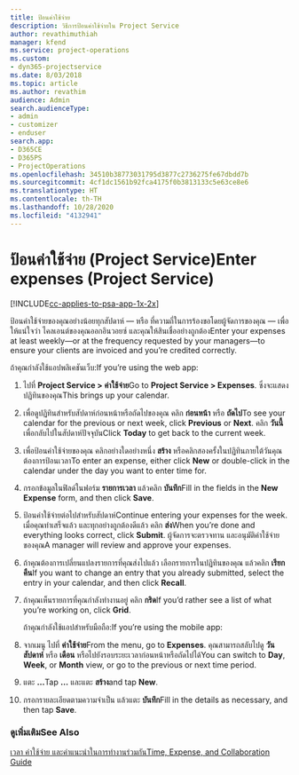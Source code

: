 ```yaml
---
title: ป้อนค่าใช้จ่าย
description: วิธีการป้อนค่าใช้จ่ายใน Project Service
author: revathimuthiah
manager: kfend
ms.service: project-operations
ms.custom:
- dyn365-projectservice
ms.date: 8/03/2018
ms.topic: article
ms.author: revathim
audience: Admin
search.audienceType:
- admin
- customizer
- enduser
search.app:
- D365CE
- D365PS
- ProjectOperations
ms.openlocfilehash: 34510b38773031795d3877c2736275fe67dbdd7b
ms.sourcegitcommit: 4cf1dc1561b92fca4175f0b3813133c5e63ce8e6
ms.translationtype: HT
ms.contentlocale: th-TH
ms.lasthandoff: 10/28/2020
ms.locfileid: "4132941"
---
```

# <a name="enter-expenses-project-service"></a><span data-ttu-id="f691f-103">ป้อนค่าใช้จ่าย (Project Service)</span><span class="sxs-lookup"><span data-stu-id="f691f-103">Enter expenses (Project Service)</span></span>

[!INCLUDE[cc-applies-to-psa-app-1x-2x](../includes/cc-applies-to-psa-app-1x-2x.md)]

<span data-ttu-id="f691f-104">ป้อนค่าใช้จ่ายของคุณอย่างน้อยทุกสัปดาห์ — หรือ ที่ความถี่ในการร้องขอโดยผู้จัดการของคุณ — เพื่อให้แน่ใจว่า ไคลเอนต์ของคุณออกอินวอยซ์ และคุณให้สินเชื่ออย่างถูกต้อง</span><span class="sxs-lookup"><span data-stu-id="f691f-104">Enter your expenses at least weekly—or at the frequency requested by your managers—to ensure your clients are invoiced and you’re credited correctly.</span></span>  
  
 <span data-ttu-id="f691f-105">ถ้าคุณกำลังใช้แอปพลิเคชันเว็บ:</span><span class="sxs-lookup"><span data-stu-id="f691f-105">If you’re using the web app:</span></span>  
  
1. <span data-ttu-id="f691f-106">ไปที่ **Project Service > ค่าใช้จ่าย**</span><span class="sxs-lookup"><span data-stu-id="f691f-106">Go to **Project Service > Expenses**.</span></span> <span data-ttu-id="f691f-107">ซึ่งจะแสดงปฏิทินของคุณ</span><span class="sxs-lookup"><span data-stu-id="f691f-107">This brings up your calendar.</span></span>  
  
2. <span data-ttu-id="f691f-108">เพื่อดูปฏิทินสำหรับสัปดาห์ก่อนหน้าหรือถัดไปของคุณ คลิก **ก่อนหน้า** หรือ **ถัดไป**</span><span class="sxs-lookup"><span data-stu-id="f691f-108">To see your calendar for the previous or next week, click **Previous** or **Next**.</span></span> <span data-ttu-id="f691f-109">คลิก **วันนี้** เพื่อกลับไปในสัปดาห์ปัจจุบัน</span><span class="sxs-lookup"><span data-stu-id="f691f-109">Click **Today** to get back to the current week.</span></span>  
  
3. <span data-ttu-id="f691f-110">เพื่อป้อนค่าใช้จ่ายของคุณ คลิกอย่างใดอย่างหนึ่ง **สร้าง** หรือคลิกสองครั้งในปฏิทินภายใต้วันคุณต้องการป้อนเวลา</span><span class="sxs-lookup"><span data-stu-id="f691f-110">To enter an expense, either click **New** or double-click in the calendar under the day you want to enter time for.</span></span>  
  
4. <span data-ttu-id="f691f-111">กรอกข้อมูลในฟิลด์ในฟอร์ม **รายการเวลา** แล้วคลิก **บันทึก**</span><span class="sxs-lookup"><span data-stu-id="f691f-111">Fill in the fields in the **New Expense** form, and then click **Save**.</span></span>  
  
5. <span data-ttu-id="f691f-112">ป้อนค่าใช้จ่ายต่อไปสำหรับสัปดาห์</span><span class="sxs-lookup"><span data-stu-id="f691f-112">Continue entering your expenses for the week.</span></span> <span data-ttu-id="f691f-113">เมื่อคุณทำเสร็จแล้ว และทุกอย่างถูกต้องดีแล้ว คลิก **ส่ง**</span><span class="sxs-lookup"><span data-stu-id="f691f-113">When you’re done and everything looks correct, click **Submit**.</span></span> <span data-ttu-id="f691f-114">ผู้จัดการจะตรวจทาน และอนุมัติค่าใช้จ่ายของคุณ</span><span class="sxs-lookup"><span data-stu-id="f691f-114">A manager will review and approve your expenses.</span></span>  
  
6. <span data-ttu-id="f691f-115">ถ้าคุณต้องการเปลี่ยนแปลงรายการที่คุณส่งไปแล้ว เลือกรายการในปฏิทินของคุณ แล้วคลิก **เรียกคืน**</span><span class="sxs-lookup"><span data-stu-id="f691f-115">If you want to change an entry that you already submitted, select the entry in your calendar, and then click **Recall**.</span></span>  
  
7. <span data-ttu-id="f691f-116">ถ้าคุณเห็นรายการที่คุณกำลังทำงานอยู่ คลิก **กริด**</span><span class="sxs-lookup"><span data-stu-id="f691f-116">If you’d rather see a list of what you’re working on, click **Grid**.</span></span>  
  
   <span data-ttu-id="f691f-117">ถ้าคุณกำลังใช้แอปสำหรับมือถือ:</span><span class="sxs-lookup"><span data-stu-id="f691f-117">If you’re using the mobile app:</span></span>  
  
8. <span data-ttu-id="f691f-118">จากเมนู ไปที่ **ค่าใช้จ่าย**</span><span class="sxs-lookup"><span data-stu-id="f691f-118">From the menu, go to **Expenses**.</span></span>     <span data-ttu-id="f691f-119">คุณสามารถสลับไปดู **วัน** **สัปดาห์** หรือ **เดือน** หรือไปยังรอบระยะเวลาก่อนหน้าหรือถัดไปได้</span><span class="sxs-lookup"><span data-stu-id="f691f-119">You can switch to **Day**, **Week**, or **Month** view, or go to the previous or next time period.</span></span>  
  
9. <span data-ttu-id="f691f-120">แตะ **…**</span><span class="sxs-lookup"><span data-stu-id="f691f-120">Tap **…**</span></span> <span data-ttu-id="f691f-121">และแตะ **สร้าง**</span><span class="sxs-lookup"><span data-stu-id="f691f-121">and tap **New**.</span></span>  
  
10. <span data-ttu-id="f691f-122">กรอกรายละเอียดตามความจำเป็น แล้วแตะ **บันทึก**</span><span class="sxs-lookup"><span data-stu-id="f691f-122">Fill in the details as necessary, and then tap **Save**.</span></span>  
  
### <a name="see-also"></a><span data-ttu-id="f691f-123">ดูเพิ่มเติม</span><span class="sxs-lookup"><span data-stu-id="f691f-123">See Also</span></span>  
 [<span data-ttu-id="f691f-124">เวลา ค่าใช้จ่าย และคำแนะนำในการทำงานร่วมกัน</span><span class="sxs-lookup"><span data-stu-id="f691f-124">Time, Expense, and Collaboration Guide</span></span>](../psa/time-expense-collaboration-guide.md)
